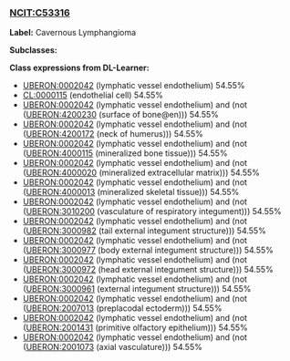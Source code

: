 
### [NCIT:C53316](http://purl.obolibrary.org/obo/NCIT_C53316)
**Label:** Cavernous Lymphangioma

**Subclasses:** 

**Class expressions from DL-Learner:**

- [UBERON:0002042](http://purl.obolibrary.org/obo/UBERON_0002042) (lymphatic vessel endothelium) 54.55%
- [CL:0000115](http://purl.obolibrary.org/obo/CL_0000115) (endothelial cell) 54.55%
- [UBERON:0002042](http://purl.obolibrary.org/obo/UBERON_0002042) (lymphatic vessel endothelium) and (not ([UBERON:4200230](http://purl.obolibrary.org/obo/UBERON_4200230) (surface of bone@en))) 54.55%
- [UBERON:0002042](http://purl.obolibrary.org/obo/UBERON_0002042) (lymphatic vessel endothelium) and (not ([UBERON:4200172](http://purl.obolibrary.org/obo/UBERON_4200172) (neck of humerus))) 54.55%
- [UBERON:0002042](http://purl.obolibrary.org/obo/UBERON_0002042) (lymphatic vessel endothelium) and (not ([UBERON:4000115](http://purl.obolibrary.org/obo/UBERON_4000115) (mineralized bone tissue))) 54.55%
- [UBERON:0002042](http://purl.obolibrary.org/obo/UBERON_0002042) (lymphatic vessel endothelium) and (not ([UBERON:4000020](http://purl.obolibrary.org/obo/UBERON_4000020) (mineralized extracellular matrix))) 54.55%
- [UBERON:0002042](http://purl.obolibrary.org/obo/UBERON_0002042) (lymphatic vessel endothelium) and (not ([UBERON:4000013](http://purl.obolibrary.org/obo/UBERON_4000013) (mineralized skeletal tissue))) 54.55%
- [UBERON:0002042](http://purl.obolibrary.org/obo/UBERON_0002042) (lymphatic vessel endothelium) and (not ([UBERON:3010200](http://purl.obolibrary.org/obo/UBERON_3010200) (vasculature of respiratory integument))) 54.55%
- [UBERON:0002042](http://purl.obolibrary.org/obo/UBERON_0002042) (lymphatic vessel endothelium) and (not ([UBERON:3000982](http://purl.obolibrary.org/obo/UBERON_3000982) (tail external integument structure))) 54.55%
- [UBERON:0002042](http://purl.obolibrary.org/obo/UBERON_0002042) (lymphatic vessel endothelium) and (not ([UBERON:3000977](http://purl.obolibrary.org/obo/UBERON_3000977) (body external integument structure))) 54.55%
- [UBERON:0002042](http://purl.obolibrary.org/obo/UBERON_0002042) (lymphatic vessel endothelium) and (not ([UBERON:3000972](http://purl.obolibrary.org/obo/UBERON_3000972) (head external integument structure))) 54.55%
- [UBERON:0002042](http://purl.obolibrary.org/obo/UBERON_0002042) (lymphatic vessel endothelium) and (not ([UBERON:3000961](http://purl.obolibrary.org/obo/UBERON_3000961) (external integument structure))) 54.55%
- [UBERON:0002042](http://purl.obolibrary.org/obo/UBERON_0002042) (lymphatic vessel endothelium) and (not ([UBERON:2007013](http://purl.obolibrary.org/obo/UBERON_2007013) (preplacodal ectoderm))) 54.55%
- [UBERON:0002042](http://purl.obolibrary.org/obo/UBERON_0002042) (lymphatic vessel endothelium) and (not ([UBERON:2001431](http://purl.obolibrary.org/obo/UBERON_2001431) (primitive olfactory epithelium))) 54.55%
- [UBERON:0002042](http://purl.obolibrary.org/obo/UBERON_0002042) (lymphatic vessel endothelium) and (not ([UBERON:2001073](http://purl.obolibrary.org/obo/UBERON_2001073) (axial vasculature))) 54.55%


